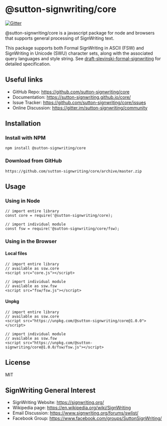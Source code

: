 # @sutton-signwriting/core

[![Gitter](https://badges.gitter.im/Join%20Chat.svg)](https://gitter.im/sutton-signwriting/community?utm_source=badge&utm_medium=badge&utm_campaign=pr-badge&utm_content=badge)

@sutton-signwriting/core is a javascript package for node and browsers that supports general processing of SignWriting text.

This package supports both Formal SignWriting in ASCII (FSW) and SignWriting in Unicode (SWU) character sets, along with the associated query languages and style string.  See [draft-slevinski-formal-signwriting](https://tools.ietf.org/id/draft-slevinski-formal-signwriting-07.html) for detailed specification.

## Useful links

- GitHub Repo: https://github.com/sutton-signwriting/core
- Documentation: https://sutton-signwriting.github.io/core/
- Issue Tracker: https://github.com/sutton-signwriting/core/issues
- Online Discussion: https://gitter.im/sutton-signwriting/community


## Installation

### Install with NPM

    npm install @sutton-signwriting/core

### Download from GitHub

    https://github.com/sutton-signwriting/core/archive/master.zip


## Usage

### Using in Node

    // import entire library
    const core = require('@sutton-signwriting/core);

    // import individual module
    const fsw = require('@sutton-signwriting/core/fsw);

### Using in the Browser

#### Local files
    // import entire library
    // available as ssw.core
    <script src="core.js"></script>

    // import individual module
    // available as ssw.fsw
    <script src="fsw/fsw.js"></script>

#### Unpkg
    // import entire library
    // available as ssw.core
    <script src="https://unpkg.com/@sutton-signwriting/core@1.0.0"></script>

    // import individual module
    // available as ssw.fsw
    <script src="https://unpkg.com/@sutton-signwriting/core@1.0.0/fsw/fsw.js"></script>

## License
MIT

## SignWriting General Interest
- SignWriting Website: https://signwriting.org/
- Wikipedia page: https://en.wikipedia.org/wiki/SignWriting
- Email Discussion: https://www.signwriting.org/forums/swlist/
- Facebook Group: https://www.facebook.com/groups/SuttonSignWriting/
